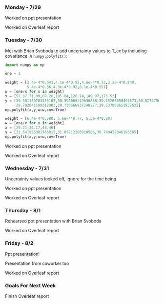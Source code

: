 ### Monday - 7/29

Worked on ppt presentation

Worked on Overleaf report

### Tuesday - 7/30

Met with Brian Svoboda to add uncertainty values to T_ex by including covariance in `numpy.polyfit()`:

```python
import numpy as np

one = 1

weight = [3.4e-4*0.641,4.1e-4*0.92,4.6e-4*0.73,3.2e-4*0.848,
          5.4e-4*0.86,4.3e-4*0.92,6.1e-4*0.551]
w = [one/x for x in weight]
x = [57.07,71.00,87.26,105.84,126.74,149.97,175.53]
y = [30.551180703326107,30.395085249636868,30.15265650494573,30.027473059502565,
     29.792041199312983,29.730666937248277,29.637962651957622]
np.polyfit(x,y,w=w,cov=True)

weight = [6.4e-4*0.580, 5.6e-4*0.77, 5.5e-4*0.80]
w = [one/x for x in weight]
x = [29.21,36.17,45.46]
y = [31.641926381766012,31.07712206910506,30.740422046193565] 
np.polyfit(x,y,w=w,cov=True)
```

Worked on ppt presentation

Worked on Overleaf report

### Wednesday - 7/31 

Uncertainty values looked off, ignore for the time being

Worked on ppt presentation

Worked on Overleaf report

### Thursday - 8/1

Rehearsed ppt presentation with Brian Svoboda

Worked on Overleaf report

### Friday - 8/2 

Ppt presentation!

Presentation from coworker too

Worked on Overleaf report

### Goals For Next Week

Finish Overleaf report 

